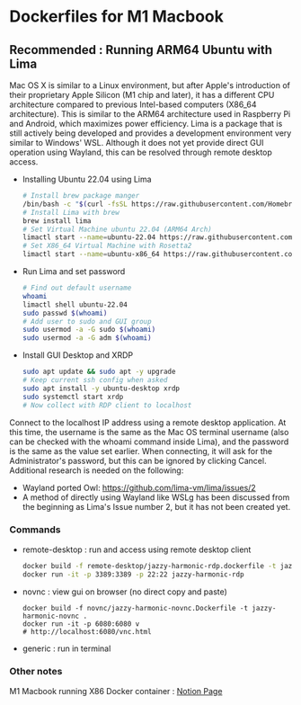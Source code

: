 # Dockerfiles for M1 Macbook

## Recommended : Running ARM64 Ubuntu with Lima
Mac OS X is similar to a Linux environment, but after Apple's introduction of their proprietary Apple Silicon (M1 chip and later), it has a different CPU architecture compared to previous Intel-based computers (X86_64 architecture). This is similar to the ARM64 architecture used in Raspberry Pi and Android, which maximizes power efficiency.
Lima is a package that is still actively being developed and provides a development environment very similar to Windows' WSL. Although it does not yet provide direct GUI operation using Wayland, this can be resolved through remote desktop access.

- Installing Ubuntu 22.04 using Lima

    ```bash
    # Install brew package manger
    /bin/bash -c "$(curl -fsSL https://raw.githubusercontent.com/Homebrew/install/HEAD/install.sh)"
    # Install Lima with brew 
    brew install lima
    # Set Virtual Machine ubuntu 22.04 (ARM64 Arch)
    limactl start --name=ubuntu-22.04 https://raw.githubusercontent.com/lima-vm/lima/master/examples/ubuntu-lts.yaml
    # Set X86_64 Virtual Machine with Rosetta2
    limactl start --name=ubuntu-x86_64 https://raw.githubusercontent.com/lima-vm/lima/master/examples/experimental/vz.yaml
    ```

- Run Lima and set password

    ```bash
    # Find out default username
    whoami 
    limactl shell ubuntu-22.04
    sudo passwd $(whoami)
    # Add user to sudo and GUI group
    sudo usermod -a -G sudo $(whoami)  
    sudo usermod -a -G adm $(whoami)
    ```

- Install GUI Desktop and XRDP

    ```bash
    sudo apt update && sudo apt -y upgrade
    # Keep current ssh config when asked
    sudo apt install -y ubuntu-desktop xrdp
    sudo systemctl start xrdp  
    # Now collect with RDP client to localhost
    ```

Connect to the localhost IP address using a remote desktop application. At this time, the username is the same as the Mac OS terminal username (also can be checked with the whoami command inside Lima), and the password is the same as the value set earlier. When connecting, it will ask for the Administrator's password, but this can be ignored by clicking Cancel.
Additional research is needed on the following:

- Wayland ported Owl: https://github.com/lima-vm/lima/issues/2
- A method of directly using Wayland like WSLg has been discussed from the beginning as Lima's Issue number 2, but it has not been created yet.


### Commands
- remote-desktop : run and access using remote desktop client
  ```bash
  docker build -f remote-desktop/jazzy-harmonic-rdp.dockerfile -t jazzy-harmonic-rdp .
  docker run -it -p 3389:3389 -p 22:22 jazzy-harmonic-rdp
  ```
- novnc : view gui on browser (no direct copy and paste)
  ```
  docker build -f novnc/jazzy-harmonic-novnc.Dockerfile -t jazzy-harmonic-novnc .
  docker run -it -p 6080:6080 v
  # http://localhost:6080/vnc.html
  ```
  
- generic : run in terminal


### Other notes
M1 Macbook running X86 Docker container : [Notion 
Page](https://yeongdocat.notion.site/M1-Macbook-running-X86-Docker-container-e2cfaaadfffd4acdb4101d90e2750805)
